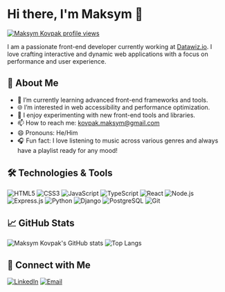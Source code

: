 # Hi there, I'm Maksym 👋

[![Maksym Kovpak profile views](https://u8views.com/api/v1/github/profiles/97964190/views/day-week-month-total-count.svg)](https://u8views.com/github/maks-kovpak)

I am a passionate front-end developer currently working at [Datawiz.io](https://datawiz.io/en/). I love crafting interactive and dynamic web applications with a focus on performance and user experience.

## 🚀 About Me

- 🌱 I’m currently learning advanced front-end frameworks and tools.
- 🌐 I’m interested in web accessibility and performance optimization.
- 🎨 I enjoy experimenting with new front-end tools and libraries.
- 📫 How to reach me: [kovpak.maksym@gmail.com](mailto:kovpak.maksym@gmail.com)
- 😄 Pronouns: He/Him
- 🎧 Fun fact: I love listening to music across various genres and always have a playlist ready for any mood!

## 🛠️ Technologies & Tools

![HTML5](https://img.shields.io/badge/-HTML5-333?style=flat&logo=html5)
![CSS3](https://img.shields.io/badge/-CSS3-333?style=flat&logo=css3)
![JavaScript](https://img.shields.io/badge/-JavaScript-333?style=flat&logo=javascript)
![TypeScript](https://img.shields.io/badge/-TypeScript-333?style=flat&logo=typescript)
![React](https://img.shields.io/badge/-React-333?style=flat&logo=react)
![Node.js](https://img.shields.io/badge/-Node.js-333?style=flat&logo=node.js)
![Express.js](https://img.shields.io/badge/-Express-333?style=flat&logo=express)
![Python](https://img.shields.io/badge/-Python-333?style=flat&logo=python)
![Django](https://img.shields.io/badge/-Django-333?style=flat&logo=django)
![PostgreSQL](https://img.shields.io/badge/-PostgreSQL-333?style=flat&logo=postgresql)
![Git](https://img.shields.io/badge/-Git-333?style=flat&logo=git)

## 📈 GitHub Stats

<div>
  <img align="top" alt="Maksym Kovpak's GitHub stats" src="https://github-readme-stats.vercel.app/api?username=maks-kovpak&show_icons=true&hide=issues&rank_icon=github&theme=github">
  <img align="top" alt="Top Langs" src="https://github-readme-stats.vercel.app/api/top-langs/?username=maks-kovpak&layout=compact">
</div>

## 🔗 Connect with Me

[![LinkedIn](https://img.shields.io/badge/-LinkedIn-0077B5?style=flat&logo=linkedin)](https://www.linkedin.com/in/maksym-kovpak/)
[![Email](https://img.shields.io/badge/-Email-D14836?style=flat&logo=gmail&logoColor=white)](mailto:kovpak.maksym@gmail.com)

<!-- [![Portfolio](https://img.shields.io/badge/-Portfolio-000?style=flat&logo=firefox)](https://portfolio.com) -->

